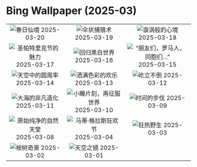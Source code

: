 # Bing Wallpaper (2025-03)

|  |  |  |
|:---:|:---:|:---:|
| ![](https://www.bing.com/th?id=OHR.SpringequinoxY25_ZH-CN1635828827_400x240.jpg "春日仙境") 2025-03-20 | ![](https://www.bing.com/th?id=OHR.BlackHeron_ZH-CN6764711050_400x240.jpg "伞状捕猎术") 2025-03-19 | ![](https://www.bing.com/th?id=OHR.SedonaSpring_ZH-CN6305197600_400x240.jpg "漩涡般的心境") 2025-03-18 |
| ![](https://www.bing.com/th?id=OHR.BeckettBridge_ZH-CN6206942429_400x240.jpg "圣帕特里克节的魅力") 2025-03-17 | ![](https://www.bing.com/th?id=OHR.PandaSnow_ZH-CN5981854301_400x240.jpg "回归黑白世界") 2025-03-16 | ![](https://www.bing.com/th?id=OHR.ForumRomanum_ZH-CN5873120178_400x240.jpg "“朋友们，罗马人，同胞们…”") 2025-03-15 |
| ![](https://www.bing.com/th?id=OHR.BasqueDolmen_ZH-CN2364777801_400x240.jpg "天空中的圆周率") 2025-03-14 | ![](https://www.bing.com/th?id=OHR.HoliColors_ZH-CN2177185823_400x240.jpg "洒满色彩的欢乐") 2025-03-13 | ![](https://www.bing.com/th?id=OHR.ChateauLoire_ZH-CN5040147638_400x240.jpg "屹立不倒") 2025-03-12 |
| ![](https://www.bing.com/th?id=OHR.NusaPenida_ZH-CN4934656933_400x240.jpg "大海的非凡造化") 2025-03-11 | ![](https://www.bing.com/th?id=OHR.NappingLion_ZH-CN1214312983_400x240.jpg "小睡片刻，再征服世界") 2025-03-10 | ![](https://www.bing.com/th?id=OHR.ItalyClock_ZH-CN0846995743_400x240.jpg "时间的步伐") 2025-03-09 |
| ![](https://www.bing.com/th?id=OHR.WaddenSeaBiosphereReserve_ZH-CN9012125146_400x240.jpg "原始纯净的自然天堂") 2025-03-08 | ![](https://www.bing.com/th?id=OHR.MardiGrasJackson_ZH-CN3456301377_400x240.jpg "马蒂·格拉斯狂欢节") 2025-03-04 | ![](https://www.bing.com/th?id=OHR.HornbillPair_ZH-CN3380997666_400x240.jpg "狂热野生") 2025-03-03 |
| ![](https://www.bing.com/th?id=OHR.EucalyptusForest_ZH-CN3052498076_400x240.jpg "桉树奇景") 2025-03-02 | ![](https://www.bing.com/th?id=OHR.MaligneLakeJasper_ZH-CN2664289451_400x240.jpg "天空之镜") 2025-03-01 |  |
